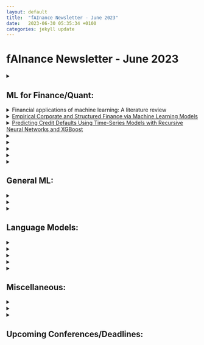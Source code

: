 ```yaml
---
layout: default
title:  "fAInance Newsletter - June 2023"
date:   2023-06-30 05:35:34 +0100 
categories: jekyll update
---
```


# fAInance Newsletter - June 2023

<details><summary><a href=""></a></summary></details>

## ML for Finance/Quant:
<details><summary><a href="https://www.sciencedirect.com/science/article/abs/pii/S0957417423001410"></a>Financial applications of machine learning: A literature review</summary></details>
<details><summary><a href="https://papers.ssrn.com/sol3/papers.cfm?abstract_id=4464555">Empirical Corporate and Structured Finance via Machine Learning Models
</a></summary></details>
<details><summary><a href="https://developer.nvidia.com/blog/predicting-credit-defaults-using-time-series-models-with-recursive-neural-networks-and-xgboost/">Predicting Credit Defaults Using Time-Series Models with Recursive Neural Networks and XGBoost</a></summary></details>
<details><summary><a href=""></a></summary></details>
<details><summary><a href=""></a></summary></details>
<details><summary><a href=""></a></summary></details>
<details><summary><a href=""></a></summary></details>
<details><summary><a href=""></a></summary></details>

    
## General ML:
<details><summary><a href=""></a></summary></details>
<details><summary><a href=""></a></summary></details>
<details><summary><a href=""></a></summary></details>
 

## Language Models:
<details><summary><a href=""></a></summary></details>
<details><summary><a href=""></a></summary></details>
<details><summary><a href=""></a></summary></details>
<details><summary><a href=""></a></summary></details>
<details><summary><a href=""></a></summary></details>
 
    
## Miscellaneous:
<details><summary><a href=""></a></summary></details>
<details><summary><a href=""></a></summary></details>
<details><summary><a href=""></a></summary></details>

    
## Upcoming Conferences/Deadlines:
   
